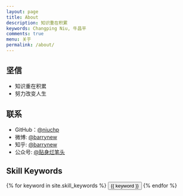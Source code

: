 ```yaml
---
layout: page
title: About
description: 知识重在积累
keywords: Changping Niu, 牛昌平
comments: true
menu: 关于
permalink: /about/
---
```





## 坚信

* 知识重在积累
* 努力改变人生

## 联系

* GitHub：[@niuchp](https://github.com/niuchp)
* 微博: [@barrynew](https://weibo.com/2390536045)
* 知乎: [@barrynew](https://www.zhihu.com/people/zingboo)
* 公众号: [@贴身烂笔头](https://github.com/niuchp/niuchp.github.io/blob/master/assets/images/qrcode.jpg)

## Skill Keywords

<div class="btn-inline">
    {% for keyword in site.skill_keywords %}
    <button class="btn btn-outline" type="button">{{ keyword }}</button>
    {% endfor %}
</div>
